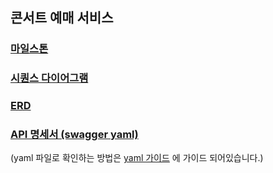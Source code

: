 ## 콘서트 예매 서비스

### [마일스톤](https://github.com/users/Cheondongmin/projects/11/views/1?groupedBy%5BcolumnId%5D=Milestone)
### [시퀀스 다이어그램](https://github.com/Cheondongmin/hhplus-concert-java/blob/feature/mock/docs/sequence.md)
### [ERD](https://github.com/Cheondongmin/hhplus-concert-java/blob/feature/docs/docs/erd.md)
### [API 명세서 (swagger yaml)](https://github.com/Cheondongmin/hhplus-concert-java/blob/feature/docs/docs/swagger.yaml)
(yaml 파일로 확인하는 방법은 [yaml 가이드](https://github.com/Cheondongmin/hhplus-concert-java/blob/feature/docs/docs/swagger_yaml_guide.md) 에 가이드 되어있습니다.)